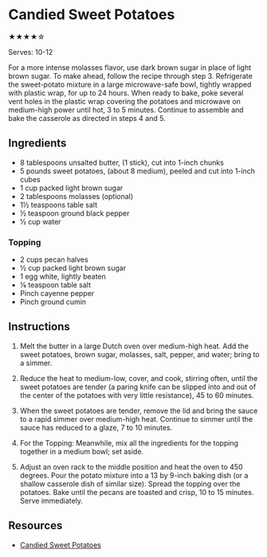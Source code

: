 # Candied Sweet Potatoes

★★★★☆

Serves: 10-12

For a more intense molasses flavor, use dark brown sugar in place of light brown sugar. To make ahead, follow the recipe through step 3. Refrigerate the sweet-potato mixture in a large microwave-safe bowl, tightly wrapped with plastic wrap, for up to 24 hours. When ready to bake, poke several vent holes in the plastic wrap covering the potatoes and microwave on medium-high power until hot, 3 to 5 minutes. Continue to assemble and bake the casserole as directed in steps 4 and 5.

## Ingredients

* 8 tablespoons unsalted butter, (1 stick), cut into 1-inch chunks
* 5 pounds sweet potatoes, (about 8 medium), peeled and cut into 1-inch cubes
* 1 cup packed light brown sugar
* 2 tablespoons molasses (optional)
* 1½ teaspoons table salt
* ½ teaspoon ground black pepper
* ½ cup water

### Topping

* 2 cups pecan halves
* ½ cup packed light brown sugar
* 1 egg white, lightly beaten
* ⅛ teaspoon table salt
* Pinch cayenne pepper
* Pinch ground cumin

## Instructions

1. Melt the butter in a large Dutch oven over medium-high heat. Add the sweet potatoes, brown sugar, molasses, salt, pepper, and water; bring to a simmer.

2. Reduce the heat to medium-low, cover, and cook, stirring often, until the sweet potatoes are tender (a paring knife can be slipped into and out of the center of the potatoes with very little resistance), 45 to 60 minutes.

3. When the sweet potatoes are tender, remove the lid and bring the sauce to a rapid simmer over medium-high heat. Continue to simmer until the sauce has reduced to a glaze, 7 to 10 minutes.

4. For the Topping: Meanwhile, mix all the ingredients for the topping together in a medium bowl; set aside.

5. Adjust an oven rack to the middle position and heat the oven to 450 degrees. Pour the potato mixture into a 13 by 9-inch baking dish (or a shallow casserole dish of similar size). Spread the topping over the potatoes. Bake until the pecans are toasted and crisp, 10 to 15 minutes. Serve immediately.

## Resources

* [Candied Sweet Potatoes](https://www.americastestkitchen.com/recipes/2304-candied-sweet-potato-casserole)
